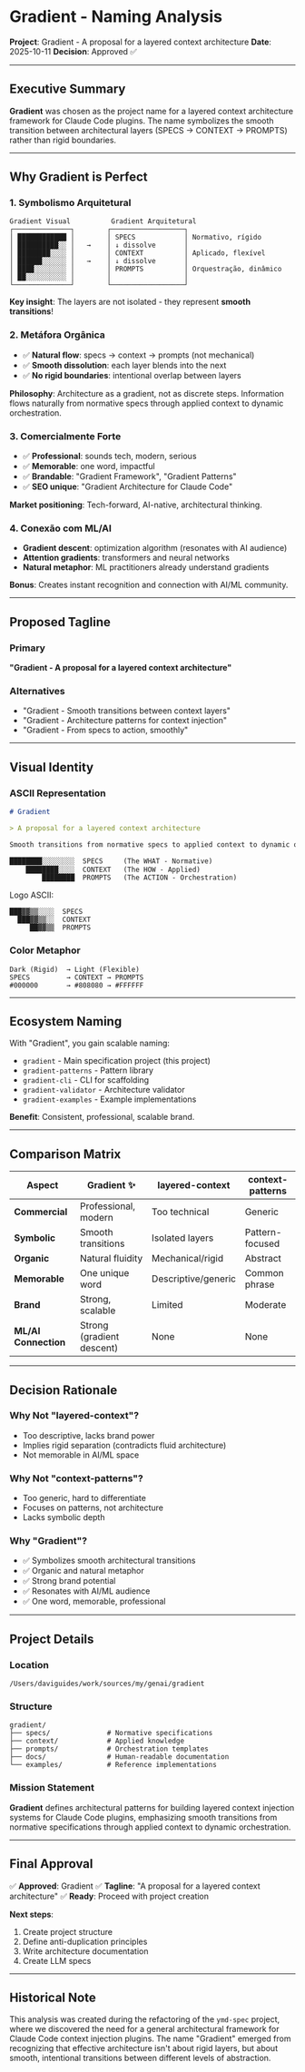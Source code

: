 # Gradient - Naming Analysis

**Project**: Gradient - A proposal for a layered context architecture
**Date**: 2025-10-11
**Decision**: Approved ✅

---

## Executive Summary

**Gradient** was chosen as the project name for a layered context architecture framework for Claude Code plugins. The name symbolizes the smooth transition between architectural layers (SPECS → CONTEXT → PROMPTS) rather than rigid boundaries.

---

## Why Gradient is Perfect

### 1. Symbolismo Arquitetural

```
Gradient Visual          Gradient Arquitetural
┌──────────────┐        ┌──────────────────┐
│ ████████████ │        │ SPECS            │ Normativo, rígido
│ ██████████░░ │   →    │ ↓ dissolve       │
│ ████████░░░░ │        │ CONTEXT          │ Aplicado, flexível
│ ██████░░░░░░ │   →    │ ↓ dissolve       │
│ ████░░░░░░░░ │        │ PROMPTS          │ Orquestração, dinâmico
│ ██░░░░░░░░░░ │        │                  │
└──────────────┘        └──────────────────┘
```

**Key insight**: The layers are not isolated - they represent **smooth transitions**!

### 2. Metáfora Orgânica

- ✅ **Natural flow**: specs → context → prompts (not mechanical)
- ✅ **Smooth dissolution**: each layer blends into the next
- ✅ **No rigid boundaries**: intentional overlap between layers

**Philosophy**: Architecture as a gradient, not as discrete steps. Information flows naturally from normative specs through applied context to dynamic orchestration.

### 3. Comercialmente Forte

- ✅ **Professional**: sounds tech, modern, serious
- ✅ **Memorable**: one word, impactful
- ✅ **Brandable**: "Gradient Framework", "Gradient Patterns"
- ✅ **SEO unique**: "Gradient Architecture for Claude Code"

**Market positioning**: Tech-forward, AI-native, architectural thinking.

### 4. Conexão com ML/AI

- **Gradient descent**: optimization algorithm (resonates with AI audience)
- **Attention gradients**: transformers and neural networks
- **Natural metaphor**: ML practitioners already understand gradients

**Bonus**: Creates instant recognition and connection with AI/ML community.

---

## Proposed Tagline

### Primary
**"Gradient - A proposal for a layered context architecture"**

### Alternatives
- "Gradient - Smooth transitions between context layers"
- "Gradient - Architecture patterns for context injection"
- "Gradient - From specs to action, smoothly"

---

## Visual Identity

### ASCII Representation

```markdown
# Gradient

> A proposal for a layered context architecture

Smooth transitions from normative specs to applied context to dynamic orchestration.

████████░░░░░░░░  SPECS     (The WHAT - Normative)
    ████████░░░░  CONTEXT   (The HOW - Applied)
        ████████  PROMPTS   (The ACTION - Orchestration)
```

Logo ASCII:

```
███▓▓▒▒░░░░  SPECS
  ███▓▓▒▒░░  CONTEXT
     ██▓▓▒▒  PROMPTS
```

### Color Metaphor

```
Dark (Rigid)  → Light (Flexible)
SPECS         → CONTEXT → PROMPTS
#000000       → #808080 → #FFFFFF
```

---

## Ecosystem Naming

With "Gradient", you gain scalable naming:

- `gradient` - Main specification project (this project)
- `gradient-patterns` - Pattern library
- `gradient-cli` - CLI for scaffolding
- `gradient-validator` - Architecture validator
- `gradient-examples` - Example implementations

**Benefit**: Consistent, professional, scalable brand.

---

## Comparison Matrix

| Aspect | Gradient ✨ | layered-context | context-patterns |
|--------|------------|-----------------|------------------|
| **Commercial** | Professional, modern | Too technical | Generic |
| **Symbolic** | Smooth transitions | Isolated layers | Pattern-focused |
| **Organic** | Natural fluidity | Mechanical/rigid | Abstract |
| **Memorable** | One unique word | Descriptive/generic | Common phrase |
| **Brand** | Strong, scalable | Limited | Moderate |
| **ML/AI Connection** | Strong (gradient descent) | None | None |

---

## Decision Rationale

### Why Not "layered-context"?
- Too descriptive, lacks brand power
- Implies rigid separation (contradicts fluid architecture)
- Not memorable in AI/ML space

### Why Not "context-patterns"?
- Too generic, hard to differentiate
- Focuses on patterns, not architecture
- Lacks symbolic depth

### Why "Gradient"?
- ✅ Symbolizes smooth architectural transitions
- ✅ Organic and natural metaphor
- ✅ Strong brand potential
- ✅ Resonates with AI/ML audience
- ✅ One word, memorable, professional

---

## Project Details

### Location
`/Users/daviguides/work/sources/my/genai/gradient`

### Structure
```
gradient/
├── specs/              # Normative specifications
├── context/            # Applied knowledge
├── prompts/            # Orchestration templates
├── docs/               # Human-readable documentation
└── examples/           # Reference implementations
```

### Mission Statement
**Gradient** defines architectural patterns for building layered context injection systems for Claude Code plugins, emphasizing smooth transitions from normative specifications through applied context to dynamic orchestration.

---

## Final Approval

✅ **Approved**: Gradient
✅ **Tagline**: "A proposal for a layered context architecture"
✅ **Ready**: Proceed with project creation

**Next steps**:
1. Create project structure
2. Define anti-duplication principles
3. Write architecture documentation
4. Create LLM specs

---

## Historical Note

This analysis was created during the refactoring of the `ymd-spec` project, where we discovered the need for a general architectural framework for Claude Code context injection plugins. The name "Gradient" emerged from recognizing that effective architecture isn't about rigid layers, but about smooth, intentional transitions between different levels of abstraction.
